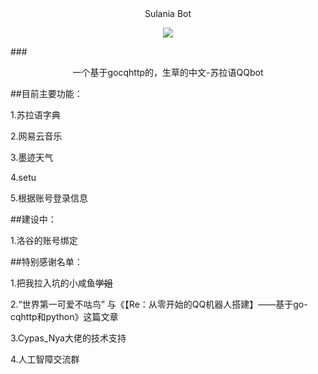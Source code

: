 <center>Sulania Bot</center>

<center>

![](https://cdn.luogu.com.cn/upload/image_hosting/ly04sacv.png)

</center>

###<center>一个基于gocqhttp的，生草的中文-苏拉语QQbot</center>

##目前主要功能：

1.苏拉语字典

2.网易云音乐

3.墨迹天气

4.setu

5.根据账号登录信息

##建设中：

1.洛谷的账号绑定

##特别感谢名单：

1.把我拉入坑的小咸鱼~~学姐~~

2.“世界第一可爱不咕鸟” 与《【Re：从零开始的QQ机器人搭建】——基于go-cqhttp和python》这篇文章

3.Cypas_Nya大佬的技术支持

4.人工智障交流群
